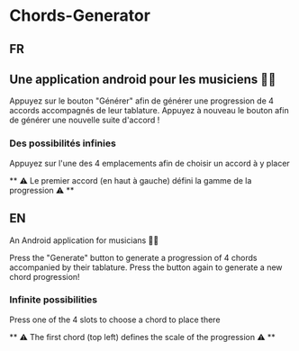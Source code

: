 # Chords-Generator

## FR 
## Une application android pour les musiciens 🎹🎸

Appuyez sur le bouton "Générer" afin de générer une progression de 4 accords accompagnés de leur tablature.
Appuyez à nouveau le bouton afin de générer une nouvelle suite d'accord ! 

### Des possibilités infinies 

Appuyez sur l'une des 4 emplacements afin de choisir un accord à y placer

** ⚠️ Le premier accord (en haut à gauche) défini la gamme de la progression ⚠️ **




## EN
 An Android application for musicians 🎹🎸

Press the "Generate" button to generate a progression of 4 chords accompanied by their tablature.
Press the button again to generate a new chord progression! 

### Infinite possibilities 

Press one of the 4 slots to choose a chord to place there

** ⚠️ The first chord (top left) defines the scale of the progression  ⚠️ **
